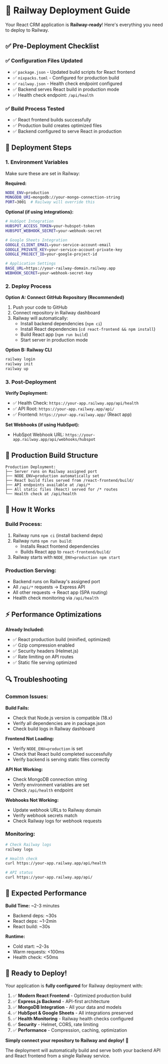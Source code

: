 # 🚂 Railway Deployment Guide

Your React CRM application is **Railway-ready**! Here's everything you need to deploy to Railway.

## ✅ **Pre-Deployment Checklist**

### **✅ Configuration Files Updated**
- ✅ `package.json` - Updated build scripts for React frontend
- ✅ `nixpacks.toml` - Configured for production build
- ✅ `railway.json` - Health check endpoint configured
- ✅ Backend serves React build in production mode
- ✅ Health check endpoint: `/api/health`

### **✅ Build Process Tested**
- ✅ React frontend builds successfully
- ✅ Production build creates optimized files
- ✅ Backend configured to serve React in production

## 🚀 **Deployment Steps**

### **1. Environment Variables**
Make sure these are set in Railway:

**Required:**
```bash
NODE_ENV=production
MONGODB_URI=mongodb://your-mongo-connection-string
PORT=3001  # Railway will override this
```

**Optional (if using integrations):**
```bash
# HubSpot Integration
HUBSPOT_ACCESS_TOKEN=your-hubspot-token
HUBSPOT_WEBHOOK_SECRET=your-webhook-secret

# Google Sheets Integration  
GOOGLE_CLIENT_EMAIL=your-service-account-email
GOOGLE_PRIVATE_KEY=your-service-account-private-key
GOOGLE_PROJECT_ID=your-google-project-id

# Application Settings
BASE_URL=https://your-railway-domain.railway.app
WEBHOOK_SECRET=your-webhook-secret-key
```

### **2. Deploy Process**

**Option A: Connect GitHub Repository (Recommended)**
1. Push your code to GitHub
2. Connect repository in Railway dashboard
3. Railway will automatically:
   - Install backend dependencies (`npm ci`)
   - Install React dependencies (`cd react-frontend && npm install`)
   - Build React app (`npm run build`)
   - Start server in production mode

**Option B: Railway CLI**
```bash
railway login
railway init
railway up
```

### **3. Post-Deployment**

**Verify Deployment:**
- ✅ Health Check: `https://your-app.railway.app/api/health`
- ✅ API Root: `https://your-app.railway.app/api/`
- ✅ Frontend: `https://your-app.railway.app/` (React app)

**Set Webhooks (if using HubSpot):**
- HubSpot Webhook URL: `https://your-app.railway.app/api/webhooks/hubspot`

## 📁 **Production Build Structure**

```
Production Deployment:
├── Server runs on Railway assigned port
├── NODE_ENV=production automatically set
├── React build files served from /react-frontend/build/
├── API endpoints available at /api/*
├── All static files (React) served for /* routes
└── Health check at /api/health
```

## 🔧 **How It Works**

### **Build Process:**
1. Railway runs `npm ci` (install backend deps)
2. Railway runs `npm run build`:
   - Installs React frontend dependencies
   - Builds React app to `react-frontend/build/`
3. Railway starts with `NODE_ENV=production npm start`

### **Production Serving:**
- Backend runs on Railway's assigned port
- All `/api/*` requests → Express API
- All other requests → React app (SPA routing)
- Health check monitoring via `/api/health`

## ⚡ **Performance Optimizations**

**Already Included:**
- ✅ React production build (minified, optimized)
- ✅ Gzip compression enabled
- ✅ Security headers (Helmet.js)
- ✅ Rate limiting on API routes
- ✅ Static file serving optimized

## 🔍 **Troubleshooting**

### **Common Issues:**

**Build Fails:**
- Check that Node.js version is compatible (18.x)
- Verify all dependencies are in package.json
- Check build logs in Railway dashboard

**Frontend Not Loading:**
- Verify `NODE_ENV=production` is set
- Check that React build completed successfully
- Verify backend is serving static files correctly

**API Not Working:**
- Check MongoDB connection string
- Verify environment variables are set
- Check `/api/health` endpoint

**Webhooks Not Working:**
- Update webhook URLs to Railway domain
- Verify webhook secrets match
- Check Railway logs for webhook requests

### **Monitoring:**
```bash
# Check Railway logs
railway logs

# Health check
curl https://your-app.railway.app/api/health

# API status
curl https://your-app.railway.app/api/
```

## 🎯 **Expected Performance**

**Build Time:** ~2-3 minutes
- Backend deps: ~30s
- React deps: ~1-2min  
- React build: ~30s

**Runtime:**
- Cold start: ~2-3s
- Warm requests: <100ms
- Health check: <50ms

## 🚢 **Ready to Deploy!**

Your application is **fully configured** for Railway deployment with:

1. ✅ **Modern React Frontend** - Optimized production build
2. ✅ **Express.js Backend** - API-first architecture  
3. ✅ **MongoDB Integration** - All your data and models
4. ✅ **HubSpot & Google Sheets** - All integrations preserved
5. ✅ **Health Monitoring** - Railway health checks configured
6. ✅ **Security** - Helmet, CORS, rate limiting
7. ✅ **Performance** - Compression, caching, optimization

**Simply connect your repository to Railway and deploy!** 🚂

The deployment will automatically build and serve both your backend API and React frontend from a single Railway service.